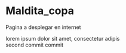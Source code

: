 # Maldita_copa
Pagina a desplegar en internet

lorem ipsum dolor sit amet, consectetur adipis    
second commit
commit